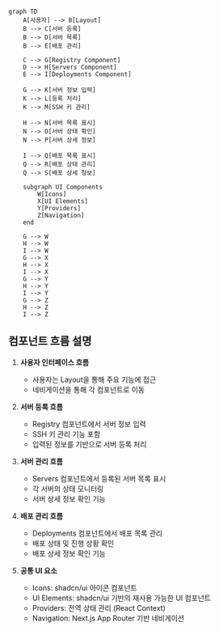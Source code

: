 ```mermaid
graph TD
    A[사용자] --> B[Layout]
    B --> C[서버 등록]
    B --> D[서버 목록]
    B --> E[배포 관리]

    C --> G[Registry Component]
    D --> H[Servers Component]
    E --> I[Deployments Component]

    G --> K[서버 정보 입력]
    K --> L[등록 처리]
    K --> M[SSH 키 관리]

    H --> N[서버 목록 표시]
    N --> O[서버 상태 확인]
    N --> P[서버 상세 정보]

    I --> Q[배포 목록 표시]
    Q --> R[배포 상태 관리]
    Q --> S[배포 상세 정보]

    subgraph UI Components
        W[Icons]
        X[UI Elements]
        Y[Providers]
        Z[Navigation]
    end

    G --> W
    H --> W
    I --> W
    G --> X
    H --> X
    I --> X
    G --> Y
    H --> Y
    I --> Y
    G --> Z
    H --> Z
    I --> Z
```

## 컴포넌트 흐름 설명

1. **사용자 인터페이스 흐름**

   - 사용자는 Layout을 통해 주요 기능에 접근
   - 네비게이션을 통해 각 컴포넌트로 이동

2. **서버 등록 흐름**

   - Registry 컴포넌트에서 서버 정보 입력
   - SSH 키 관리 기능 포함
   - 입력된 정보를 기반으로 서버 등록 처리

3. **서버 관리 흐름**

   - Servers 컴포넌트에서 등록된 서버 목록 표시
   - 각 서버의 상태 모니터링
   - 서버 상세 정보 확인 기능

4. **배포 관리 흐름**

   - Deployments 컴포넌트에서 배포 목록 관리
   - 배포 상태 및 진행 상황 확인
   - 배포 상세 정보 확인 기능

5. **공통 UI 요소**
   - Icons: shadcn/ui 아이콘 컴포넌트
   - UI Elements: shadcn/ui 기반의 재사용 가능한 UI 컴포넌트
   - Providers: 전역 상태 관리 (React Context)
   - Navigation: Next.js App Router 기반 네비게이션

```

```
